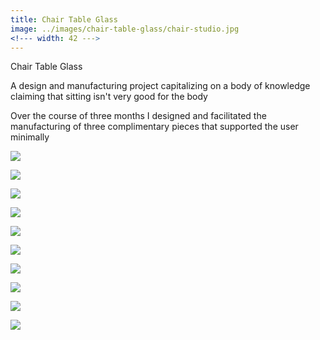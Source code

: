 ```yaml
---
title: Chair Table Glass
image: ../images/chair-table-glass/chair-studio.jpg
<!--- width: 42 --->
---
```


Chair Table Glass

A design and manufacturing project capitalizing on a body of knowledge claiming that sitting isn't very good for the body

Over the course of three months I designed and facilitated the manufacturing of three complimentary pieces that supported the user minimally

![](../images/chair-table-glass/outline.jpg)

![](../images/chair-table-glass/sketches.jpg)

![](../images/chair-table-glass/models.jpg)

![](../images/chair-table-glass/rhino.jpg)

![](../images/chair-table-glass/manufacturing-2.jpg)

![](../images/chair-table-glass/manufacturing-3.jpg)

![](../images/chair-table-glass/manufacturing-1.jpg)

![](../images/chair-table-glass/all-studio-1.jpg)

![](../images/chair-table-glass/chair-studio.jpg)

![](../images/chair-table-glass/glass-studio.jpg)